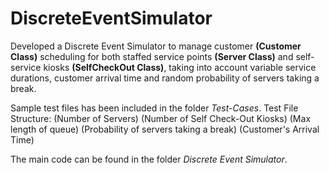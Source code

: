 # DiscreteEventSimulator

Developed a Discrete Event Simulator to manage customer **(Customer Class)** scheduling for both staffed service points **(Server Class)** and self-service kiosks **(SelfCheckOut Class)**, taking into account variable service durations, customer arrival time and random probability of servers taking a break.

Sample test files has been included in the folder _Test-Cases_.
Test File Structure:
(Number of Servers) (Number of Self Check-Out Kiosks) (Max length of queue) (Probability of servers taking a break)
(Customer's Arrival Time)

The main code can be found in the folder _Discrete Event Simulator_.
